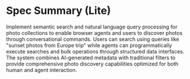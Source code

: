 # Spec Summary (Lite)

Implement semantic search and natural language query processing for photo collections to enable browser agents and users to discover photos through conversational commands. Users can search using queries like "sunset photos from Europe trip" while agents can programmatically execute searches and bulk operations through structured data interfaces. The system combines AI-generated metadata with traditional filters to provide comprehensive photo discovery capabilities optimized for both human and agent interaction.